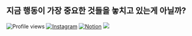 ## 지금 행동이 가장 중요한 것들을 놓치고 있는게 아닐까?
![Profile views](https://gpvc.arturio.dev/pdy1207)
[![Instagram](https://img.shields.io/badge/Instagram-@do0park_-DB2973?logo=instagram&logoColor=white)](https://www.instagram.com/do0park_)
[![Notion](https://img.shields.io/badge/Notion-black?logo=Notion&logoColor=white)](링크추가하기)
<a href="https://velog.io/@ehdud133"><img src="https://img.shields.io/badge/velog%20-11B48A?style=flat-square&logo=Vimeo&logoColor=white&link=https://velog.io/@ehdud133"/></a>
